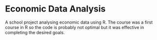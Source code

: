 # Economic Data Analysis
A school project analysing economic data using R. The course was a first course in R so the code is probably not optimal but it was effective in completing the desired goals.
